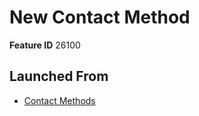 # New Contact Method

**Feature ID** 26100

## Launched From

- [Contact Methods](Contact%20Methods.md)











































































